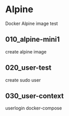 # Alpine
Docker Alpine image test

## 010_alpine-mini1  

create alpine image
  
## 020_user-test

create sudo user
  
## 030_user-context

userlogin docker-compose
